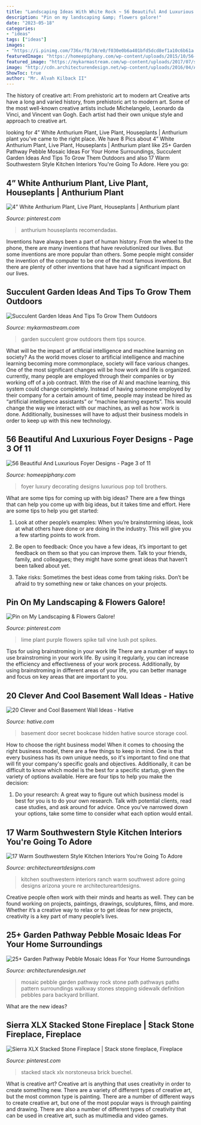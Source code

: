 ```yaml
---
title: "Landscaping Ideas With White Rock ~ 56 Beautiful And Luxurious Foyer Designs"
description: "Pin on my landscaping &amp; flowers galore!"
date: "2023-05-18"
categories:
- "ideas"
tags: ["ideas"]
images:
- "https://i.pinimg.com/736x/f0/30/e0/f030e0b6a401bfd5dcd8ef1a10c6b61a.jpg"
featuredImage: "https://homeepiphany.com/wp-content/uploads/2015/10/56-Beautiful-And-Luxurious-Foyer-Designs-14.jpg"
featured_image: "https://mykarmastream.com/wp-content/uploads/2017/07/succulent-garden-2-535x797.jpg"
image: "http://cdn.architecturendesign.net/wp-content/uploads/2016/04/AD-Garden-Pathway-Pebble-Mosaic-Ideas-For-Your-Home-14.jpg"
ShowToc: true
author: "Mr. Alvah Kilback II"
---
```



The history of creative art: From prehistoric art to modern art
Creative arts have a long and varied history, from prehistoric art to modern art. Some of the most well-known creative artists include Michelangelo, Leonardo da Vinci, and Vincent van Gogh. Each artist had their own unique style and approach to creative art.

	

		
looking for 4” White Anthurium Plant, Live Plant, Houseplants | Anthurium plant you've came to the right place. We have 8 Pics about 4” White Anthurium Plant, Live Plant, Houseplants | Anthurium plant like 25+ Garden Pathway Pebble Mosaic Ideas For Your Home Surroundings, Succulent Garden Ideas And Tips To Grow Them Outdoors and also 17 Warm Southwestern Style Kitchen Interiors You&#039;re Going To Adore. Here you go:
		
    
## 4” White Anthurium Plant, Live Plant, Houseplants | Anthurium Plant

<img loading=lazy src="https://i.pinimg.com/736x/b7/64/4e/b7644ec29e3d43084fad3531b47cd75b.jpg" onerror="this.onerror=null;this.src='https://tse4.mm.bing.net/th?id=OIP.a8Vp6cAnEwTGlGP-9vxN3QHaJ4&amp;pid=15.1';" alt="4” White Anthurium Plant, Live Plant, Houseplants | Anthurium plant">

_Source: pinterest.com_

>anthurium houseplants recomendadas. 

	

Inventions have always been a part of human history. From the wheel to the phone, there are many inventions that have revolutionized our lives. But some inventions are more popular than others. Some people might consider the invention of the computer to be one of the most famous inventions. But there are plenty of other inventions that have had a significant impact on our lives.

    
## Succulent Garden Ideas And Tips To Grow Them Outdoors

<img loading=lazy src="https://mykarmastream.com/wp-content/uploads/2017/07/succulent-garden-2-535x797.jpg" onerror="this.onerror=null;this.src='https://tse1.mm.bing.net/th?id=OIP.awG5VHssw-IlE9Mp2QGkBwHaLC&amp;pid=15.1';" alt="Succulent Garden Ideas And Tips To Grow Them Outdoors">

_Source: mykarmastream.com_

>garden succulent grow outdoors them tips source. 

	

What will be the impact of artificial intelligence and machine learning on society?
As the world moves closer to artificial intelligence and machine learning becoming more commonplace, society will face various changes. One of the most significant changes will be how work and life is organized. currently, many people are employed through their companies or by working off of a job contract. With the rise of AI and machine learning, this system could change completely. Instead of having someone employed by their company for a certain amount of time, people may instead be hired as “artificial intelligence assistants” or “machine learning experts”. This would change the way we interact with our machines, as well as how work is done. Additionally, businesses will have to adjust their business models in order to keep up with this new technology.

    
## 56 Beautiful And Luxurious Foyer Designs - Page 3 Of 11

<img loading=lazy src="https://homeepiphany.com/wp-content/uploads/2015/10/56-Beautiful-And-Luxurious-Foyer-Designs-14.jpg" onerror="this.onerror=null;this.src='https://tse2.mm.bing.net/th?id=OIP.NVslVa9eLzv1qwl_5BUquwHaNK&amp;pid=15.1';" alt="56 Beautiful And Luxurious Foyer Designs - Page 3 of 11">

_Source: homeepiphany.com_

>foyer luxury decorating designs luxurious pop toll brothers. 

	

What are some tips for coming up with big ideas?
There are a few things that can help you come up with big ideas, but it takes time and effort. Here are some tips to help you get started:
1. Look at other people’s examples: When you’re brainstorming ideas, look at what others have done or are doing in the industry. This will give you a few starting points to work from.

2. Be open to feedback: Once you have a few ideas, it’s important to get feedback on them so that you can improve them. Talk to your friends, family, and colleagues; they might have some great ideas that haven’t been talked about yet.

3. Take risks: Sometimes the best ideas come from taking risks. Don’t be afraid to try something new or take chances on your projects.

    
## Pin On My Landscaping &amp; Flowers Galore!

<img loading=lazy src="https://i.pinimg.com/736x/69/17/fd/6917fd749042b3c32e5825a51b5c4d58--backdrops-spikes.jpg" onerror="this.onerror=null;this.src='https://tse1.mm.bing.net/th?id=OIP.OVM1DmqC00iG_ZqzVp8WwgC7FN&amp;pid=15.1';" alt="Pin on My Landscaping &amp; Flowers Galore!">

_Source: pinterest.com_

>lime plant purple flowers spike tall vine lush pot spikes. 

	

Tips for using brainstroming in your work life
There are a number of ways to use brainstroming in your work life. By using it regularly, you can increase the efficiency and effectiveness of your work process. Additionally, by using brainstroming in different areas of your life, you can better manage and focus on key areas that are important to you.

    
## 20 Clever And Cool Basement Wall Ideas - Hative

<img loading=lazy src="https://hative.com/wp-content/uploads/2014/05/basement-wall-ideas/2-secret-bookcase-door.jpg" onerror="this.onerror=null;this.src='https://tse1.mm.bing.net/th?id=OIP.m3PQnOQWs2APjJCyO4gy5wHaJ4&amp;pid=15.1';" alt="20 Clever and Cool Basement Wall Ideas - Hative">

_Source: hative.com_

>basement door secret bookcase hidden hative source storage cool. 

	

How to choose the right business model
When it comes to choosing the right business model, there are a few things to keep in mind. One is that every business has its own unique needs, so it's important to find one that will fit your company's specific goals and objectives. Additionally, it can be difficult to know which model is the best for a specific startup, given the variety of options available. Here are four tips to help you make the decision: 
1) Do your research: A great way to figure out which business model is best for you is to do your own research. Talk with potential clients, read case studies, and ask around for advice. Once you've narrowed down your options, take some time to consider what each option would entail.

    
## 17 Warm Southwestern Style Kitchen Interiors You&#039;re Going To Adore

<img loading=lazy src="https://www.architectureartdesigns.com/wp-content/uploads/2016/03/17-Warm-Southwestern-Style-Kitchen-Interiors-Youre-Going-To-Adore-10.jpg" onerror="this.onerror=null;this.src='https://tse1.mm.bing.net/th?id=OIP.lG-4MqdYYWOXLOeg3QnDrAHaE_&amp;pid=15.1';" alt="17 Warm Southwestern Style Kitchen Interiors You&#039;re Going To Adore">

_Source: architectureartdesigns.com_

>kitchen southwestern interiors ranch warm southwest adore going designs arizona youre re architectureartdesigns. 

	

Creative people often work with their minds and hearts as well. They can be found working on projects, paintings, drawings, sculptures, films, and more. Whether it’s a creative way to relax or to get ideas for new projects, creativity is a key part of many people’s lives.

    
## 25+ Garden Pathway Pebble Mosaic Ideas For Your Home Surroundings

<img loading=lazy src="http://cdn.architecturendesign.net/wp-content/uploads/2016/04/AD-Garden-Pathway-Pebble-Mosaic-Ideas-For-Your-Home-14.jpg" onerror="this.onerror=null;this.src='https://tse4.mm.bing.net/th?id=OIP.tHCq300XWnZDGyeQQM5XUQHaMY&amp;pid=15.1';" alt="25+ Garden Pathway Pebble Mosaic Ideas For Your Home Surroundings">

_Source: architecturendesign.net_

>mosaic pebble garden pathway rock stone path pathways paths pattern surroundings walkway stones stepping sidewalk definition pebbles para backyard brilliant. 

	

What are the new ideas?
 

    
## Sierra XLX Stacked Stone Fireplace | Stack Stone Fireplace, Fireplace

<img loading=lazy src="https://i.pinimg.com/736x/f0/30/e0/f030e0b6a401bfd5dcd8ef1a10c6b61a.jpg" onerror="this.onerror=null;this.src='https://tse2.mm.bing.net/th?id=OIP.aSDXLK5VPdWJF_ohQKgpZwHaJ3&amp;pid=15.1';" alt="Sierra XLX Stacked Stone Fireplace | Stack stone fireplace, Fireplace">

_Source: pinterest.com_

>stacked stack xlx norstoneusa brick buechel. 

	

What is creative art?
Creative art is anything that uses creativity in order to create something new. There are a variety of different types of creative art, but the most common type is painting. There are a number of different ways to create creative art, but one of the most popular ways is through painting and drawing. There are also a number of different types of creativity that can be used in creative art, such as multimedia and video games.

